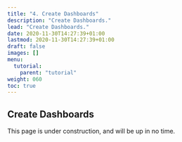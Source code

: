 ```yaml
---
title: "4. Create Dashboards"
description: "Create Dashboards."
lead: "Create Dashboards."
date: 2020-11-30T14:27:39+01:00
lastmod: 2020-11-30T14:27:39+01:00
draft: false
images: []
menu: 
  tutorial:
    parent: "tutorial"
weight: 060
toc: true
---
```


## Create Dashboards

This page is under construction, and will be up in no time.

<!-- {{< img-simple src="menu-structure.png" alt="Menu Structure" class="border rounded p-1" >}}

Open `./config/_default/menus.toml` in your code editor.

## Add to main menu

```toml
[[main]]
  name = "Docs"
  url = "/docs/prologue/introduction/"
  weight = 10

[[main]]
  name = "Blog"
  url = "/blog/"
  weight = 20
```

## Add to social menu

{{< alert icon="👉" text="Doks uses <a href=\"https://feathericons.com/\">Feather Icons</a>" >}}

```toml
[[social]]
  name = "Twitter"
  pre = "<svg xmlns=\"http://www.w3.org/2000/svg\" width=\"20\" height=\"20\" viewBox=\"0 0 24 24\" fill=\"none\" stroke=\"currentColor\" stroke-width=\"2\" stroke-linecap=\"round\" stroke-linejoin=\"round\" class=\"feather feather-twitter\"><path d=\"M23 3a10.9 10.9 0 0 1-3.14 1.53 4.48 4.48 0 0 0-7.86 3v1A10.66 10.66 0 0 1 3 4s-4 9 5 13a11.64 11.64 0 0 1-7 2c9 5 20 0 20-11.5a4.5 4.5 0 0 0-.08-.83A7.72 7.72 0 0 0 23 3z\"></path></svg>"
  url = "https://twitter.com/gethyas"
  weight = 10

[[social]]
  name = "GitHub"
  pre = "<svg xmlns=\"http://www.w3.org/2000/svg\" width=\"20\" height=\"20\" viewBox=\"0 0 24 24\" fill=\"none\" stroke=\"currentColor\" stroke-width=\"2\" stroke-linecap=\"round\" stroke-linejoin=\"round\" class=\"feather feather-github\"><path d=\"M9 19c-5 1.5-5-2.5-7-3m14 6v-3.87a3.37 3.37 0 0 0-.94-2.61c3.14-.35 6.44-1.54 6.44-7A5.44 5.44 0 0 0 20 4.77 5.07 5.07 0 0 0 19.91 1S18.73.65 16 2.48a13.38 13.38 0 0 0-7 0C6.27.65 5.09 1 5.09 1A5.07 5.07 0 0 0 5 4.77a5.44 5.44 0 0 0-1.5 3.78c0 5.42 3.3 6.61 6.44 7A3.37 3.37 0 0 0 9 18.13V22\"></path></svg>"
  url = "https://github.com/h-enk/doks"
  post = "v0.1.0"
  weight = 20
```

## Add to docs menu

Add first level menu items:

```toml
[[docs]]
  name = "Prologue"
  weight = 10
  identifier = "prologue"
  url = "/docs/prologue/"

[[docs]]
  name = "Recipes"
  weight = 20
  identifier = "recipes"
  url = "/docs/recipes/"

[[docs]]
  name = "Help"
  weight = 50
  identifier = "help"
  url = "/docs/help/"
```

Add second level menu items in the frontmatter of a [documentation page]({{< ref "create-dashboards#add-a-documentation-page" >}}):

```md
..
menu:
  docs:
    parent: "prologue"
weight: 010
..
```

## Add to footer menu

```toml
[[footer]]
  name = "Privacy"
  url = "/privacy-policy/"
  weight = 10
``` -->

